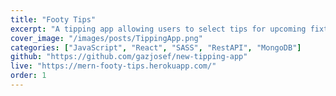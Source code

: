```yaml
---
title: "Footy Tips"
excerpt: "A tipping app allowing users to select tips for upcoming fixtures and store them in a database."
cover_image: "/images/posts/TippingApp.png"
categories: ["JavaScript", "React", "SASS", "RestAPI", "MongoDB"]
github: "https://github.com/gazjosef/new-tipping-app"
live: "https://mern-footy-tips.herokuapp.com/"
order: 1
---
```


